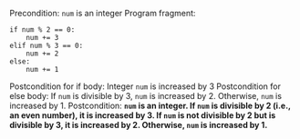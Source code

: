 Precondition: `num` is an integer
Program fragment:
```
if num % 2 == 0:
    num += 3
elif num % 3 == 0:
    num += 2
else:
    num += 1
```
Postcondition for if body: Integer `num` is increased by 3
Postcondition for else body: If `num` is divisible by 3, `num` is increased by 2. Otherwise, `num` is increased by 1.
Postcondition: **`num` is an integer. If `num` is divisible by 2 (i.e., an even number), it is increased by 3. If `num` is not divisible by 2 but is divisible by 3, it is increased by 2. Otherwise, `num` is increased by 1.**